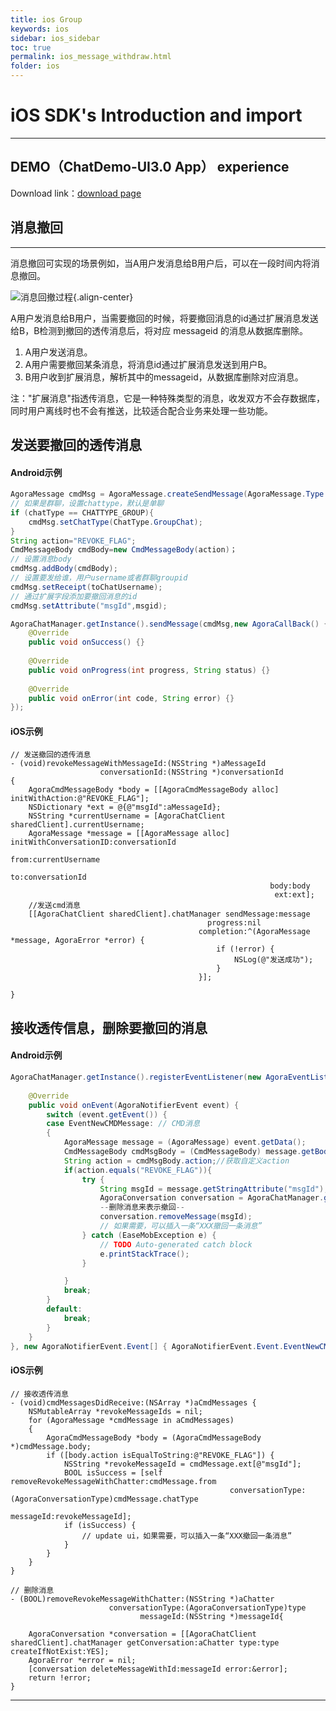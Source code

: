 ```yaml
---
title: ios Group
keywords: ios
sidebar: ios_sidebar
toc: true
permalink: ios_message_withdraw.html
folder: ios
---
```

# iOS SDK's Introduction and import

------------------------------------------------------------------------

## DEMO（ChatDemo-UI3.0 App） experience


Download link：[download page](http://www.easemob.com/download/im)

## 消息撤回

------------------------------------------------------------------------

消息撤回可实现的场景例如，当A用户发消息给B用户后，可以在一段时间内将消息撤回。

![消息回撤过程](/im/other/integrationcases/image020.png){.align-center}

A用户发消息给B用户，当需要撤回的时候，将要撤回消息的id通过扩展消息发送给B，B检测到撤回的透传消息后，将对应
messageid 的消息从数据库删除。

1.  A用户发送消息。
2.  A用户需要撤回某条消息，将消息id通过扩展消息发送到用户B。
3.  B用户收到扩展消息，解析其中的messageid，从数据库删除对应消息。

注："扩展消息"指透传消息，它是一种特殊类型的消息，收发双方不会存数据库，同时用户离线时也不会有推送，比较适合配合业务来处理一些功能。

## 发送要撤回的透传消息

#### Android示例

``` java
AgoraMessage cmdMsg = AgoraMessage.createSendMessage(AgoraMessage.Type.CMD);
// 如果是群聊，设置chattype，默认是单聊
if (chatType == CHATTYPE_GROUP){
    cmdMsg.setChatType(ChatType.GroupChat);
}
String action="REVOKE_FLAG";
CmdMessageBody cmdBody=new CmdMessageBody(action)；
// 设置消息body
cmdMsg.addBody(cmdBody);
// 设置要发给谁，用户username或者群聊groupid
cmdMsg.setReceipt(toChatUsername);
// 通过扩展字段添加要撤回消息的id
cmdMsg.setAttribute("msgId",msgid);

AgoraChatManager.getInstance().sendMessage(cmdMsg,new AgoraCallBack() {
    @Override
    public void onSuccess() {}
                
    @Override
    public void onProgress(int progress, String status) {}
                
    @Override
    public void onError(int code, String error) {}
});
```

#### iOS示例

``` objc
// 发送撤回的透传消息
- (void)revokeMessageWithMessageId:(NSString *)aMessageId
                    conversationId:(NSString *)conversationId
{
    AgoraCmdMessageBody *body = [[AgoraCmdMessageBody alloc] initWithAction:@"REVOKE_FLAG"];
    NSDictionary *ext = @{@"msgId":aMessageId};
    NSString *currentUsername = [AgoraChatClient sharedClient].currentUsername;
    AgoraMessage *message = [[AgoraMessage alloc] initWithConversationID:conversationId
                                                          from:currentUsername
                                                            to:conversationId
                                                          body:body
                                                           ext:ext];
    //发送cmd消息
    [[AgoraChatClient sharedClient].chatManager sendMessage:message
                                            progress:nil
                                          completion:^(AgoraMessage *message, AgoraError *error) {
                                              if (!error) {
                                                  NSLog(@"发送成功");
                                              }
                                          }];
    
}
```

## 接收透传信息，删除要撤回的消息

#### Android示例

``` java
AgoraChatManager.getInstance().registerEventListener(new AgoraEventListener() {
        
    @Override
    public void onEvent(AgoraNotifierEvent event) {
        switch (event.getEvent()) {
        case EventNewCMDMessage: // CMD消息
        {
            AgoraMessage message = (AgoraMessage) event.getData();
            CmdMessageBody cmdMsgBody = (CmdMessageBody) message.getBody();
            String action = cmdMsgBody.action;//获取自定义action
            if(action.equals("REVOKE_FLAG")){
                try {
                    String msgId = message.getStringAttribute("msgId");
                    AgoraConversation conversation = AgoraChatManager.getInstance().getConversation(message.getFrom());
                    --删除消息来表示撤回--
                    conversation.removeMessage(msgId);
                    // 如果需要，可以插入一条“XXX撤回一条消息”
                } catch (EaseMobException e) {
                    // TODO Auto-generated catch block
                    e.printStackTrace();
                }

            }
            break;
        }
        default:
            break;
        }           
    }
}, new AgoraNotifierEvent.Event[] { AgoraNotifierEvent.Event.EventNewCMDMessage});
```

#### iOS示例

``` objc
// 接收透传消息
- (void)cmdMessagesDidReceive:(NSArray *)aCmdMessages {
    NSMutableArray *revokeMessageIds = nil;
    for (AgoraMessage *cmdMessage in aCmdMessages)
    {
        AgoraCmdMessageBody *body = (AgoraCmdMessageBody *)cmdMessage.body;
        if ([body.action isEqualToString:@"REVOKE_FLAG"]) {
            NSString *revokeMessageId = cmdMessage.ext[@"msgId"];
            BOOL isSuccess = [self removeRevokeMessageWithChatter:cmdMessage.from
                                                 conversationType:(AgoraConversationType)cmdMessage.chatType
                                                        messageId:revokeMessageId];
            if (isSuccess) {
                // update ui，如果需要，可以插入一条“XXX撤回一条消息”
            }
        }
    }
}

// 删除消息
- (BOOL)removeRevokeMessageWithChatter:(NSString *)aChatter
                      conversationType:(AgoraConversationType)type
                             messageId:(NSString *)messageId{
    
    AgoraConversation *conversation = [[AgoraChatClient sharedClient].chatManager getConversation:aChatter type:type createIfNotExist:YES];
    AgoraError *error = nil;
    [conversation deleteMessageWithId:messageId error:&error];
    return !error;
}
```

------------------------------------------------------------------------


